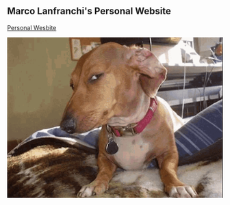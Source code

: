 ## Marco Lanfranchi's Personal Website

[Personal Wesbite](https://marcolanfranchi.github.io/) 

![.](imgs/IMG_6171.GIF)
